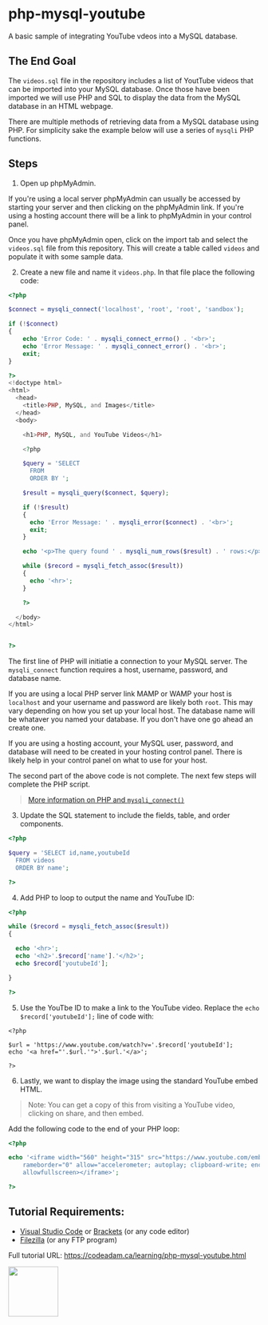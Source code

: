 # php-mysql-youtube

A basic sample of integrating YouTube vdeos into a MySQL database.

## The End Goal

The `videos.sql` file in the repository includes a list of YoutTube videos that can be imported into your MySQL database. Once those have been imported we will use PHP and SQL to display the data from the MySQL database in an HTML webpage. 

There are multiple methods of retrieving data from a MySQL database using PHP. For simplicity sake the example below will use a series of `mysqli` PHP functions. 

## Steps

1. Open up phpMyAdmin.

If you're using a local server phpMyAdmin can usually be accessed by starting your server and then clicking on the phpMyAdmin link. If you're using a hosting account there will be a link to phpMyAdmin in your control panel. 

Once you have phpMyAdmin open, click on the import tab and select the `videos.sql` file from this repository. This will create a table called `videos` and populate it with some sample data. 

2. Create a new file and name it `videos.php`. In that file place the following code:

```php
<?php

$connect = mysqli_connect('localhost', 'root', 'root', 'sandbox');

if (!$connect) 
{
    echo 'Error Code: ' . mysqli_connect_errno() . '<br>';
    echo 'Error Message: ' . mysqli_connect_error() . '<br>';
    exit;
}

?>
<!doctype html>
<html>
  <head>
    <title>PHP, MySQL, and Images</title>
  </head>
  <body>

    <h1>PHP, MySQL, and YouTube Videos</h1>

    <?php

    $query = 'SELECT 
      FROM 
      ORDER BY ';

    $result = mysqli_query($connect, $query);

    if (!$result)
    {
      echo 'Error Message: ' . mysqli_error($connect) . '<br>';
      exit;
    }

    echo '<p>The query found ' . mysqli_num_rows($result) . ' rows:</p>';

    while ($record = mysqli_fetch_assoc($result))
    {
      echo '<hr>';
    }

    ?>        

  </body>
</html>


?>
```

The first line of PHP will initiatie a connection to your MySQL server. The `mysqli_connect` function requires a host, username, password, and database name. 

If you are using a local PHP server link MAMP or WAMP your host is `localhost` and your username and password are likely both `root`. This may vary depending on how you set up your local host. The database name will be whataver you named your database. If you don't have one go ahead an create one. 

If you are using a hosting account, your MySQL user, password, and database will need to be created in your hosting control panel. There is likely help in your control panel on what to use for your host. 

The second part of the above code is not complete. The next few steps will complete the PHP script. 

> [More information on PHP and `mysqli_connect()`](https://www.php.net/manual/en/function.mysqli-connect.php)

3. Update the SQL statement to include the fields, table, and order components.

```php
<?php

$query = 'SELECT id,name,youtubeId
  FROM videos
  ORDER BY name';

?>
```

4. Add PHP to loop to output the name and YouTube ID:

```php
<?php

while ($record = mysqli_fetch_assoc($result))
{

  echo '<hr>';
  echo '<h2>'.$record['name'].'</h2>';
  echo $record['youtubeId'];

}

?>
```

5. Use the YouTbe ID to make a link to the YouTube video. Replace the `echo $record['youtubeId'];` line of code with:

```pph
<?php

$url = 'https://www.youtube.com/watch?v='.$record['youtubeId'];
echo '<a href="'.$url.'">'.$url.'</a>';

?>
```

6. Lastly, we want to display the image using the standard YouTube embed HTML. 

> Note: You can get a copy of this from visiting a YouTube video, clicking on share, and then embed.

Add the following code to the end of your PHP loop:

```php
<?php

echo '<iframe width="560" height="315" src="https://www.youtube.com/embed/'.$record['youtubeId'].'?modestbranding=1" 
    rameborder="0" allow="accelerometer; autoplay; clipboard-write; encrypted-media; gyroscope; picture-in-picture" 
    allowfullscreen></iframe>';

?>
```

## Tutorial Requirements:

* [Visual Studio Code](https://code.visualstudio.com/) or [Brackets](http://brackets.io/) (or any code editor)
* [Filezilla](https://filezilla-project.org/) (or any FTP program)

Full tutorial URL: https://codeadam.ca/learning/php-mysql-youtube.html

<a href="https://codeadam.ca">
<img src="https://codeadam.ca/images/code-block.png" width="100">
</a>
